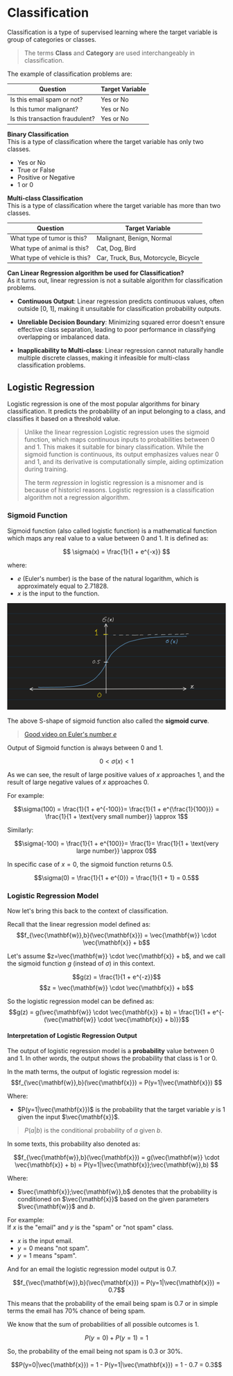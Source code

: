 # Classification

Classification is a type of supervised learning where the target variable is group of categories or classes.

> The terms **Class** and **Category** are used interchangeably in classification.

The example of classification problems are:

| Question | Target Variable |
| --- | --- |
| Is this email spam or not? | Yes or No |
| Is this tumor malignant? | Yes or No |
| Is this transaction fraudulent? | Yes or No |

**Binary Classification**<br>
This is a type of classification where the target variable has only two classes.
- Yes or No
- True or False
- Positive or Negative
- 1 or 0


**Multi-class Classification**<br>
This is a type of classification where the target variable has more than two classes.

| Question | Target Variable |
| --- | --- |
| What type of tumor is this? | Malignant, Benign, Normal |
| What type of animal is this? | Cat, Dog, Bird |
| What type of vehicle is this? | Car, Truck, Bus, Motorcycle, Bicycle |

**Can Linear Regression algorithm be used for Classification?**<br>
As it turns out, linear regression is not a suitable algorithm for classification problems.

- **Continuous Output**: Linear regression predicts continuous values, often outside [0, 1], making it unsuitable for classification probability outputs.

- **Unreliable Decision Boundary**: Minimizing squared error doesn't ensure effective class separation, leading to poor performance in classifying overlapping or imbalanced data.

- **Inapplicability to Multi-class**: Linear regression cannot naturally handle multiple discrete classes, making it infeasible for multi-class classification problems.


## Logistic Regression

Logistic regression is one of the most popular algorithms for binary classification. It predicts the probability of an input belonging to a class, and classifies it based on a threshold value.

> Unlike the linear regression Logistic regression uses the sigmoid function, which maps continuous inputs to probabilities between 0 and 1. This makes it suitable for binary classification. While the sigmoid function is continuous, its output emphasizes values near 0 and 1, and its derivative is computationally simple, aiding optimization during training.
>
> The term _regression_ in logistic regression is a misnomer and is because of historicl reasons. Logistic regression is a classification algorithm not a regression algorithm.


### Sigmoid Function
Sigmoid function (also called logistic function) is a mathematical function which maps any real value to a value between 0 and 1. It is defined as:

$$
\sigma(x) = \frac{1}{1 + e^{-x}}
$$

where:
- $e$ (Euler's number) is the base of the natural logarithm, which is approximately equal to 2.71828.
- $x$ is the input to the function.

![Sigmoid Function](images/sigmoid_function.png)

The above S-shape of sigmoid function also called the **sigmoid curve**.

> [Good video on Euler's number $e$](https://www.youtube.com/watch?v=m2MIpDrF7Es)

Output of Sigmoid function is always between 0 and 1.

$$ 0 < \sigma(x) < 1 $$

As we can see, the result of large positive values of $x$ approaches 1, and the result of large negative values of $x$ approaches 0.

For example:

$$\sigma(100) = \frac{1}{1 + e^{-100}}= \frac{1}{1 + e^{\frac{1}{100}}} = \frac{1}{1 + \text{very small number}}  \approx 1$$

Similarly:

$$\sigma(-100) = \frac{1}{1 + e^{100}}= \frac{1}= \frac{1}{1 + \text{very large number}}  \approx 0$$

In specific case of $x=0$, the sigmoid function returns 0.5.

$$\sigma(0) = \frac{1}{1 + e^{0}} = \frac{1}{1 + 1} = 0.5$$

### Logistic Regression Model
Now let's bring this back to the context of classification.

Recall that the linear regression model defined as:
$$f_{\vec{\mathbf{w}},b}(\vec{\mathbf{x}}) = \vec{\mathbf{w}} \cdot \vec{\mathbf{x}} + b$$

Let's assume $z=\vec{\mathbf{w}} \cdot \vec{\mathbf{x}} + b$, and we call the sigmoid function $g$ (instead of $\sigma$) in this context.

$$g(z) = \frac{1}{1 + e^{-z}}$$
$$z = \vec{\mathbf{w}} \cdot \vec{\mathbf{x}} + b$$

So the logistic regression model can be defined as:
$$g(z) = g(\vec{\mathbf{w}} \cdot \vec{\mathbf{x}} + b) = \frac{1}{1 + e^{-(\vec{\mathbf{w}} \cdot \vec{\mathbf{x}} + b)}}$$

#### Interpretation of Logistic Regression Output
The output of logistic regression model is a **probability** value between 0 and 1. In other words, the output shows the probability that class is $1$ or $0$.

In the math terms, the output of logistic regression model is:
$$f_{\vec{\mathbf{w}},b}(\vec{\mathbf{x}}) = P(y=1|\vec{\mathbf{x}}) $$

Where:
- $P(y=1|\vec{\mathbf{x}})$ is the probability that the target variable $y$ is $1$ given the input $\vec{\mathbf{x}}$.

> $P(a | b)$ is the conditional probability of $a$ given $b$.

In some texts, this probability also denoted as:

$$f_{\vec{\mathbf{w}},b}(\vec{\mathbf{x}}) = g(\vec{\mathbf{w}} \cdot \vec{\mathbf{x}} + b) = P(y=1|\vec{\mathbf{x}};\vec{\mathbf{w}},b)
$$

Where:
- $\vec{\mathbf{x}};\vec{\mathbf{w}},b$ denotes that the probability is conditioned on $\vec{\mathbf{x}}$ based on the given parameters $\vec{\mathbf{w}}$ and $b$.


For example:<br>
If $x$ is the "email" and $y$ is the "spam" or "not spam" class.

- $x$ is the input email.
- $y=0$ means "not spam".
- $y=1$ means "spam".

And for an email the logistic regression model output is $0.7$.

$$f_{\vec{\mathbf{w}},b}(\vec{\mathbf{x}}) = P(y=1|\vec{\mathbf{x}}) = 0.7$$

This means that the probability of the email being spam is $0.7$ or in simple terms the email has $70\%$ chance of being spam.

We know that the sum of probabilities of all possible outcomes is $1$.

$$P(y=0) + P(y=1) = 1$$

So, the probability of the email being not spam is $0.3$ or $30\%$.

$$P(y=0|\vec{\mathbf{x}}) = 1 - P(y=1|\vec{\mathbf{x}}) = 1 - 0.7 = 0.3$$
